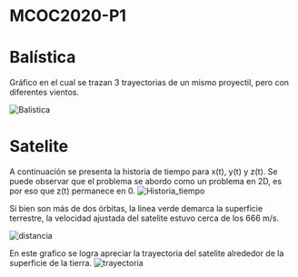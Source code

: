 # MCOC2020-P1
# Balística
Gráfico en el cual se trazan 3 trayectorias de un mismo proyectil, pero con diferentes vientos.

![Balistica](https://user-images.githubusercontent.com/69157278/91086860-7fc0c000-e61d-11ea-9b90-033362e050ff.png)

# Satelite
A continuación se presenta la historia de tiempo para x(t), y(t) y z(t). Se puede observar que el problema se abordo como un problema en 2D, es por eso que z(t) permanece en 0.
![Historia_tiempo](https://user-images.githubusercontent.com/69157278/91518830-11029180-e8bf-11ea-8556-b8ca3742194b.png)


Si bien son más de dos órbitas, la linea verde demarca la superficie terrestre, la velocidad ajustada del satelite estuvo cerca de los 666 m/s.

![distancia](https://user-images.githubusercontent.com/69157278/91518835-1364eb80-e8bf-11ea-807c-32058eacb589.png)


En este grafico se logra apreciar la trayectoria del satelite alrededor de la superficie de la tierra.
![trayectoria](https://user-images.githubusercontent.com/69157278/91518838-14961880-e8bf-11ea-8b54-147fa8428848.png)




